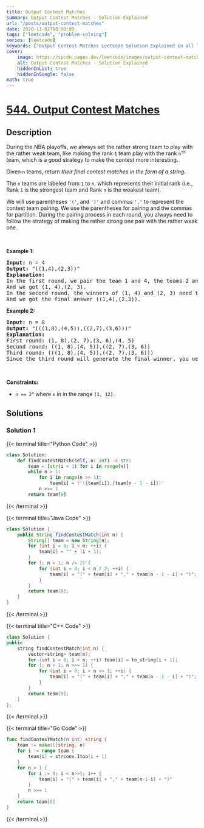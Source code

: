 ```yaml
---
title: Output Contest Matches
summary: Output Contest Matches - Solution Explained
url: "/posts/output-contest-matches"
date: 2020-11-02T08:00:00
tags: ["leetcode", "problem-solving"]
series: [leetcode]
keywords: ["Output Contest Matches LeetCode Solution Explained in all languages", "544", "leetcode question 544", "Output Contest Matches", "LeetCode", "leetcode solution in Python3 C++ Java Go PHP Ruby Swift TypeScript Rust C# JavaScript C", "GeeksforGeeks", "InterviewBit", "Coding Ninjas", "HackerRank", "HackerEarth", "CodeChef", "TopCoder", "AlgoExpert", "freeCodeCamp", "Codeforces", "GitHub", "AtCoder", "Samir Paul"]
cover:
    image: https://spcdn.pages.dev/leetcode/images/output-contest-matches.webp
    alt: Output Contest Matches - Solution Explained
    hiddenInList: true
    hiddenInSingle: false
math: true
---
```



# [544. Output Contest Matches](https://leetcode.com/problems/output-contest-matches)


## Description

<p>During the NBA playoffs, we always set the rather strong team to play with the rather weak team, like making&nbsp;the rank <code>1</code> team play with the rank <code>n<sup>th</sup></code> team, which is a good strategy to make the contest more interesting.</p>

<p>Given <code>n</code> teams, return <em>their final contest matches in the form of a string</em>.</p>

<p>The <code>n</code> teams are labeled from <code>1</code> to <code>n</code>, which represents their initial rank (i.e., Rank <code>1</code> is the strongest team and Rank <code>n</code> is the weakest team).</p>

<p>We will use parentheses <code>&#39;(&#39;</code>, and <code>&#39;)&#39;</code> and commas <code>&#39;,&#39;</code> to represent the contest team pairing. We use the parentheses for pairing and the commas for partition. During the pairing process in each round, you always need to follow the strategy of making the rather strong one pair with the rather weak one.</p>

<p>&nbsp;</p>
<p><strong class="example">Example 1:</strong></p>

<pre>
<strong>Input:</strong> n = 4
<strong>Output:</strong> &quot;((1,4),(2,3))&quot;
<strong>Explanation:</strong>
In the first round, we pair the team 1 and 4, the teams 2 and 3 together, as we need to make the strong team and weak team together.
And we got (1, 4),(2, 3).
In the second round, the winners of (1, 4) and (2, 3) need to play again to generate the final winner, so you need to add the paratheses outside them.
And we got the final answer ((1,4),(2,3)).
</pre>

<p><strong class="example">Example 2:</strong></p>

<pre>
<strong>Input:</strong> n = 8
<strong>Output:</strong> &quot;(((1,8),(4,5)),((2,7),(3,6)))&quot;
<strong>Explanation:</strong>
First round: (1, 8),(2, 7),(3, 6),(4, 5)
Second round: ((1, 8),(4, 5)),((2, 7),(3, 6))
Third round: (((1, 8),(4, 5)),((2, 7),(3, 6)))
Since the third round will generate the final winner, you need to output the answer (((1,8),(4,5)),((2,7),(3,6))).
</pre>

<p>&nbsp;</p>
<p><strong>Constraints:</strong></p>

<ul>
	<li><code>n == 2<sup>x</sup></code> where <code>x</code> in in the range <code>[1, 12]</code>.</li>
</ul>

## Solutions

### Solution 1

<!-- tabs:start -->

{{< terminal title="Python Code" >}}
```python
class Solution:
    def findContestMatch(self, n: int) -> str:
        team = [str(i + 1) for i in range(n)]
        while n > 1:
            for i in range(n >> 1):
                team[i] = f'({team[i]},{team[n - 1 - i]})'
            n >>= 1
        return team[0]
```
{{< /terminal >}}

{{< terminal title="Java Code" >}}
```java
class Solution {
    public String findContestMatch(int n) {
        String[] team = new String[n];
        for (int i = 0; i < n; ++i) {
            team[i] = "" + (i + 1);
        }
        for (; n > 1; n /= 2) {
            for (int i = 0; i < n / 2; ++i) {
                team[i] = "(" + team[i] + "," + team[n - 1 - i] + ")";
            }
        }
        return team[0];
    }
}
```
{{< /terminal >}}

{{< terminal title="C++ Code" >}}
```cpp
class Solution {
public:
    string findContestMatch(int n) {
        vector<string> team(n);
        for (int i = 0; i < n; ++i) team[i] = to_string(i + 1);
        for (; n > 1; n >>= 1) {
            for (int i = 0; i < n >> 1; ++i) {
                team[i] = "(" + team[i] + "," + team[n - 1 - i] + ")";
            }
        }
        return team[0];
    }
};
```
{{< /terminal >}}

{{< terminal title="Go Code" >}}
```go
func findContestMatch(n int) string {
	team := make([]string, n)
	for i := range team {
		team[i] = strconv.Itoa(i + 1)
	}
	for n > 1 {
		for i := 0; i < n>>1; i++ {
			team[i] = "(" + team[i] + "," + team[n-1-i] + ")"
		}
		n >>= 1
	}
	return team[0]
}
```
{{< /terminal >}}

<!-- tabs:end -->

<!-- end -->
